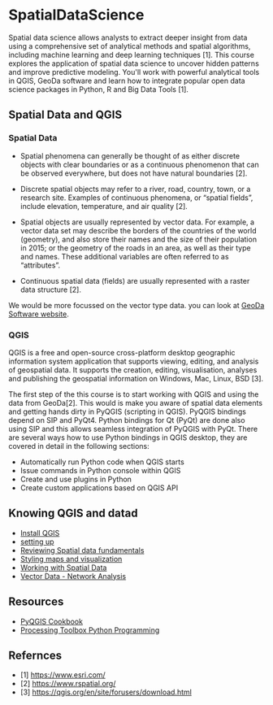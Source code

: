 # SpatialDataScience

Spatial data science allows analysts to extract deeper insight from data using a comprehensive set of analytical methods and spatial algorithms, including machine learning and deep learning techniques [1]. This course explores the application of spatial data science to uncover hidden patterns and improve predictive modeling. You'll work with powerful analytical tools in QGIS, GeoDa software and learn how to integrate popular open data science packages in Python, R and Big Data Tools [1].

## Spatial Data and QGIS 
### Spatial Data
- Spatial phenomena can generally be thought of as either discrete objects with clear boundaries or as a continuous phenomenon that can be observed everywhere, but does not have natural boundaries [2]. 

- Discrete spatial objects may refer to a river, road, country, town, or a research site. Examples of continuous phenomena, or “spatial fields”, include elevation, temperature, and air quality [2].

- Spatial objects are usually represented by vector data.  For example, a vector data set may describe the borders of the countries of the world (geometry), and also store their names and the size of their population in 2015; or the geometry of the roads in an area, as well as their type and names. These additional variables are often referred to as “attributes”. 
- Continuous spatial data (fields) are usually represented with a raster data structure [2]. 

We would be more focussed on the vector type data. you can look at [GeoDa Software website](https://geodacenter.github.io/data-and-lab//).

### QGIS 

QGIS is a free and open-source cross-platform desktop geographic information system application that supports viewing, editing, and analysis of geospatial data. It supports the creation, editing, visualisation, analyses and publishing the  geospatial information on Windows, Mac, Linux, BSD [3]. 

The first step of the this course is to start working with QGIS and using the data from GeoDa[2]. This would is make you aware of spatial data elements and getting hands dirty in PyQGIS (scripting in QGIS). PyQGIS bindings depend on SIP and PyQt4. Python bindings for Qt (PyQt) are done also using SIP and this allows seamless integration of PyQGIS with PyQt. There are several ways how to use Python bindings in QGIS desktop, they are covered in detail in the following sections:

- Automatically run Python code when QGIS starts
- Issue commands in Python console within QGIS
- Create and use plugins in Python
- Create custom applications based on QGIS API

## Knowing QGIS and datad
- [Install QGIS](https://www.youtube.com/watch?v=lg9ceXoCUFE)
- [setting up](https://www.youtube.com/watch?v=vaH2JJ7TkIM)
- [Reviewing Spatial data fundamentals](http://spatialquerylab.com/FOSS4GAcademy/Lectures/GST102/L1/Reviewing%20the%20Basics%20of%20Geospatial%20Data%20output/story_html5.html)
- [Styling maps and visualization](https://www.youtube.com/watch?v=vPWmoxuAmJU)
- [Working with Spatial Data](https://www.youtube.com/watch?v=7qjoTaaCwfA)
- [Vector Data - Network Analysis](http://spatialquerylab.com/FOSS4GAcademy/Lectures/GST102/L6/Vector%20Data%20Analysis%20Network%20Analysis%20output/story_html5.html)

## Resources
- [PyQGIS Cookbook](https://docs.qgis.org/2.18/en/docs/pyqgis_developer_cookbook/intro.html)
- [Processing Toolbox Python Programming](https://howtoinqgis.wordpress.com/2017/04/12/basic-rules-for-writing-python-scripts-for-processing-toolbox-in-qgis/)
  


## Refernces
- [1] https://www.esri.com/
- [2] https://www.rspatial.org/
- [3] https://qgis.org/en/site/forusers/download.html
